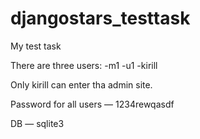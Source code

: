 # djangostars_testtask

My test task

There are three users:
-m1
-u1
-kirill

Only kirill can enter tha admin site.

Password for all users — 1234rewqasdf

DB — sqlite3
